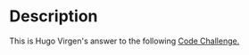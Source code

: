 # Description

This is Hugo Virgen's answer to the following [Code Challenge.](./docs/ENG-SDECodeExercise.pdf)
